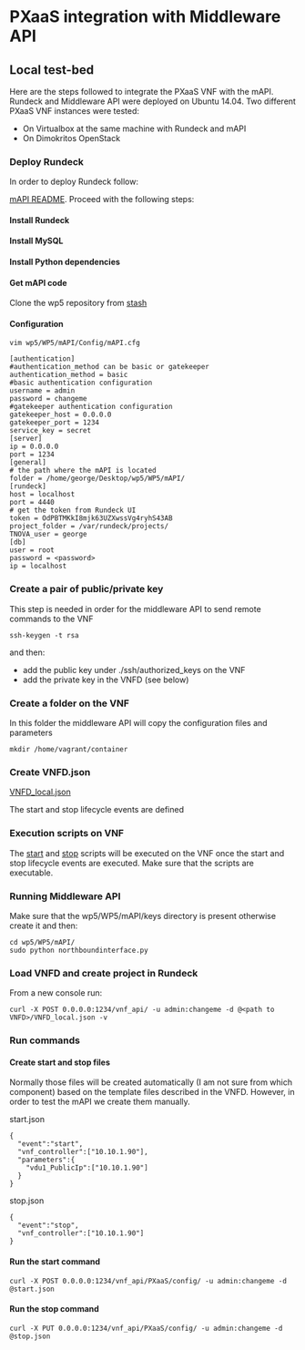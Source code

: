 # PXaaS integration with Middleware API
## Local test-bed
Here are the steps followed to integrate the PXaaS VNF with the mAPI. Rundeck and Middleware API were deployed on Ubuntu 14.04. Two different PXaaS VNF instances were tested:

- On Virtualbox at the same machine with Rundeck and mAPI
- On Dimokritos OpenStack

### Deploy Rundeck
In order to deploy Rundeck follow:

[mAPI README](http://stash.i2cat.net/projects/TNOV/repos/wp5/browse/WP5/mAPI). Proceed with the following steps:
#### Install Rundeck
#### Install MySQL
#### Install Python dependencies
#### Get mAPI code
Clone the wp5 repository from [stash](http://stash.i2cat.net/projects/TNOV/repos/wp5/browse)
#### Configuration

```
vim wp5/WP5/mAPI/Config/mAPI.cfg
```

```
[authentication]
#authentication_method can be basic or gatekeeper
authentication_method = basic
#basic authentication configuration
username = admin
password = changeme
#gatekeeper authentication configuration
gatekeeper_host = 0.0.0.0
gatekeeper_port = 1234
service_key = secret
[server]
ip = 0.0.0.0
port = 1234
[general]
# the path where the mAPI is located
folder = /home/george/Desktop/wp5/WP5/mAPI/
[rundeck]
host = localhost
port = 4440
# get the token from Rundeck UI
token = OdPBTMKkI8mjk63UZXwssVg4ryhS43AB
project_folder = /var/rundeck/projects/
TNOVA_user = george
[db]
user = root
password = <password>
ip = localhost
```

### Create a pair of public/private key
This step is needed in order for the middleware API to send remote commands to the VNF

```
ssh-keygen -t rsa
```

and then:

- add the public key under ./ssh/authorized_keys on the VNF
- add the private key in the VNFD (see below)

### Create a folder on the VNF
In this folder the middleware API will copy the configuration files and parameters 

```
mkdir /home/vagrant/container
```

### Create VNFD.json
[VNFD_local.json](VNFD_local.json)

The start and stop lifecycle events are defined
### Execution scripts on VNF
The [start](VNF_scripts/start) and [stop](VNF_scripts/stop) scripts will be executed on the VNF once the start and stop lifecycle events are executed. Make sure that the scripts are executable.


### Running Middleware API
Make sure that the wp5/WP5/mAPI/keys directory is present otherwise create it and then:

```
cd wp5/WP5/mAPI/
sudo python northboundinterface.py
```

### Load VNFD and create project in Rundeck
From a new console run:

```
curl -X POST 0.0.0.0:1234/vnf_api/ -u admin:changeme -d @<path to VNFD>/VNFD_local.json -v
```

### Run commands
#### Create start and stop files
Normally those files will be created automatically (I am not sure from which component) based on the template files described in the VNFD. However, in order to test the mAPI we create them manually.

start.json

```
{
  "event":"start",
  "vnf_controller":["10.10.1.90"],
  "parameters":{
    "vdu1_PublicIp":["10.10.1.90"]
  }
}
```

stop.json

```
{
  "event":"stop",
  "vnf_controller":["10.10.1.90"]
}
```

#### Run the start command

```
curl -X POST 0.0.0.0:1234/vnf_api/PXaaS/config/ -u admin:changeme -d @start.json
```

#### Run the stop command

```
curl -X PUT 0.0.0.0:1234/vnf_api/PXaaS/config/ -u admin:changeme -d @stop.json
```